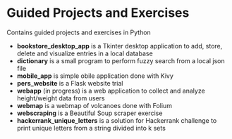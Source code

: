 # Guided Projects and Exercises

Contains guided projects and exercises in Python

- **bookstore_desktop_app** is a Tkinter desktop application to add, store, delete and visualize entries in a local database
- **dictionary** is a small program to perform fuzzy search from a local json file
- **mobile_app** is simple obile application done with Kivy
- **pers_website** is a Flask website trial
- **webapp** (in progress) is a web application to collect and analyze height/weight data from users
- **webmap** is a webmap of volcanoes done with Folium
- **webscraping** is a Beautiful Soup scraper exercise
- **hackerrank_unique_letters** is a solution for Hackerrank challenge to print unique letters from a string divided into k sets